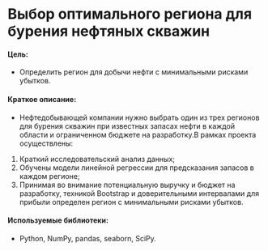# Выбор оптимального региона для бурения нефтяных скважин

#### Цель: 
- Определить регион для добычи нефти с минимальными рисками убытков.

#### Краткое описание:
- Нефтедобывающей компании нужно выбрать один из трех регионов для бурения скважин при известных запасах нефти в каждой области и ограниченном бюджете на разработку.В рамках проекта осуществлены:

1. Краткий исследовательский анализ данных;
2. Обучены модели линейной регрессии для предсказания запасов в каждом регионе;
3. Принимая во внимание потенциальную выручку и бюджет на разработку, техникой Bootstrap и доверительными интервалами для прибыли определен регион с минимальными рисками убытков.

#### Используемые библиотеки:
- Python, NumPy, pandas, seaborn, SciPy.
